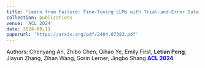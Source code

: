 ```yaml
---
title: "Learn from Failure: Fine-Tuning LLMs with Trial-and-Error Data for Intuitionistic Propositional Logic Proving."
collection: publications
venue: 'ACL 2024'
date: 2024-08-11
paperurl: 'https://arxiv.org/pdf/2404.07382.pdf'
---
```

Authors: Chenyang An, Zhibo Chen, Qihao Ye, Emily First, **Letian Peng**, Jiayun Zhang, Zihan Wang, Sorin Lerner, Jingbo Shang
<span style="color: blue; font-weight: bold;">ACL 2024</span>
